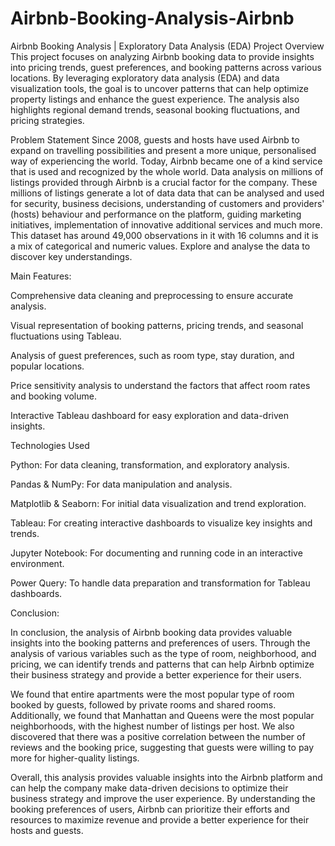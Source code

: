 # Airbnb-Booking-Analysis-Airbnb
Airbnb Booking Analysis | Exploratory Data Analysis (EDA)
Project Overview
This project focuses on analyzing Airbnb booking data to provide insights into pricing trends, guest preferences, and booking patterns across various locations. By leveraging exploratory data analysis (EDA) and data visualization tools, the goal is to uncover patterns that can help optimize property listings and enhance the guest experience. The analysis also highlights regional demand trends, seasonal booking fluctuations, and pricing strategies.

Problem Statement
Since 2008, guests and hosts have used Airbnb to expand on travelling possibilities and present a more unique, personalised way of experiencing the world. Today, Airbnb became one of a kind service that is used and recognized by the whole world. Data analysis on millions of listings provided through Airbnb is a crucial factor for the company. These millions of listings generate a lot of data data that can be analysed and used for security, business decisions, understanding of customers and providers' (hosts) behaviour and performance on the platform, guiding marketing initiatives, implementation of innovative additional services and much more. This dataset has around 49,000 observations in it with 16 columns and it is a mix of categorical and numeric values. Explore and analyse the data to discover key understandings.

Main Features:

Comprehensive data cleaning and preprocessing to ensure accurate analysis.

Visual representation of booking patterns, pricing trends, and seasonal fluctuations using Tableau.

Analysis of guest preferences, such as room type, stay duration, and popular locations.

Price sensitivity analysis to understand the factors that affect room rates and booking volume.

Interactive Tableau dashboard for easy exploration and data-driven insights.

Technologies Used

Python: For data cleaning, transformation, and exploratory analysis.

Pandas & NumPy: For data manipulation and analysis.

Matplotlib & Seaborn: For initial data visualization and trend exploration.

Tableau: For creating interactive dashboards to visualize key insights and trends.

Jupyter Notebook: For documenting and running code in an interactive environment.

Power Query: To handle data preparation and transformation for Tableau dashboards.

Conclusion:

In conclusion, the analysis of Airbnb booking data provides valuable insights into the booking patterns and preferences of users. Through the analysis of various variables such as the type of room, neighborhood, and pricing, we can identify trends and patterns that can help Airbnb optimize their business strategy and provide a better experience for their users.

We found that entire apartments were the most popular type of room booked by guests, followed by private rooms and shared rooms. Additionally, we found that Manhattan and Queens were the most popular neighborhoods, with the highest number of listings per host. We also discovered that there was a positive correlation between the number of reviews and the booking price, suggesting that guests were willing to pay more for higher-quality listings.

Overall, this analysis provides valuable insights into the Airbnb platform and can help the company make data-driven decisions to optimize their business strategy and improve the user experience. By understanding the booking preferences of users, Airbnb can prioritize their efforts and resources to maximize revenue and provide a better experience for their hosts and guests.
